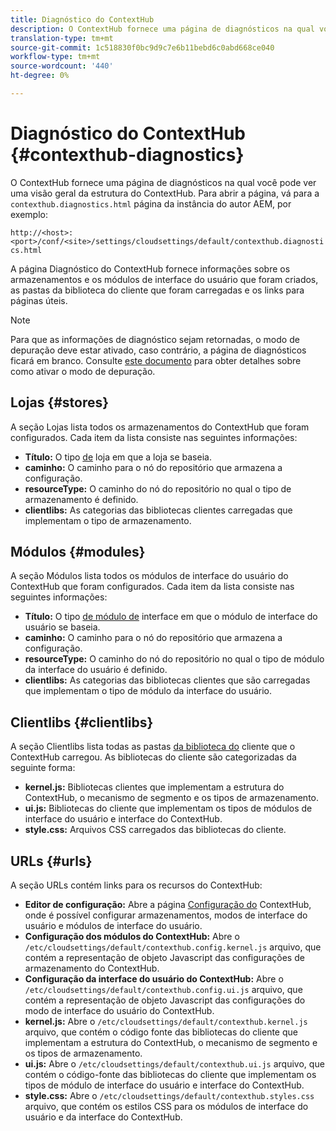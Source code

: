 ```yaml
---
title: Diagnóstico do ContextHub
description: O ContextHub fornece uma página de diagnósticos na qual você pode ver uma visão geral da estrutura do ContextHub
translation-type: tm+mt
source-git-commit: 1c518830f0bc9d9c7e6b11bebd6c0abd668ce040
workflow-type: tm+mt
source-wordcount: '440'
ht-degree: 0%

---
```



# Diagnóstico do ContextHub {#contexthub-diagnostics}

O ContextHub fornece uma página de diagnósticos na qual você pode ver uma visão geral da estrutura do ContextHub. Para abrir a página, vá para a `contexthub.diagnostics.html` página da instância do autor AEM, por exemplo:

`http://<host>:<port>/conf/<site>/settings/cloudsettings/default/contexthub.diagnostics.html`

A página Diagnóstico do ContextHub fornece informações sobre os armazenamentos e os módulos de interface do usuário que foram criados, as pastas da biblioteca do cliente que foram carregadas e os links para páginas úteis.

>[!NOTE]
>
>Para que as informações de diagnóstico sejam retornadas, o modo de depuração deve estar ativado, caso contrário, a página de diagnósticos ficará em branco. Consulte [este documento](configuring-contexthub.md#debugging-contexthub) para obter detalhes sobre como ativar o modo de depuração.

## Lojas {#stores}

A seção Lojas lista todos os armazenamentos do ContextHub que foram configurados. Cada item da lista consiste nas seguintes informações:

* **Título:** O tipo [de](sample-stores.md) loja em que a loja se baseia.
* **caminho:** O caminho para o nó do repositório que armazena a configuração.
* **resourceType:** O caminho do nó do repositório no qual o tipo de armazenamento é definido.
* **clientlibs:** As categorias das bibliotecas clientes carregadas que implementam o tipo de armazenamento.

## Módulos {#modules}

A seção Módulos lista todos os módulos de interface do usuário do ContextHub que foram configurados. Cada item da lista consiste nas seguintes informações:

* **Título:** O tipo [de módulo de](sample-modules.md) interface em que o módulo de interface do usuário se baseia.
* **caminho:** O caminho para o nó do repositório que armazena a configuração.
* **resourceType:** O caminho do nó do repositório no qual o tipo de módulo da interface do usuário é definido.
* **clientlibs:** As categorias das bibliotecas clientes que são carregadas que implementam o tipo de módulo da interface do usuário.

## Clientlibs {#clientlibs}

A seção Clientlibs lista todas as pastas [da biblioteca do](/help/implementing/developing/introduction/clientlibs.md) cliente que o ContextHub carregou. As bibliotecas do cliente são categorizadas da seguinte forma:

* **kernel.js:** Bibliotecas clientes que implementam a estrutura do ContextHub, o mecanismo de segmento e os tipos de armazenamento.
* **ui.js:** Bibliotecas do cliente que implementam os tipos de módulos de interface do usuário e interface do ContextHub.
* **style.css:** Arquivos CSS carregados das bibliotecas do cliente.

## URLs {#urls}

A seção URLs contém links para os recursos do ContextHub:

* **Editor de configuração:** Abre a página [Configuração do](configuring-contexthub.md) ContextHub, onde é possível configurar armazenamentos, modos de interface do usuário e módulos de interface do usuário.
* **Configuração dos módulos do ContextHub:** Abre o `/etc/cloudsettings/default/contexthub.config.kernel.js` arquivo, que contém a representação de objeto Javascript das configurações de armazenamento do ContextHub.
* **Configuração da interface do usuário do ContextHub:** Abre o `/etc/cloudsettings/default/contexthub.config.ui.js` arquivo, que contém a representação de objeto Javascript das configurações do modo de interface do usuário do ContextHub.
* **kernel.js:** Abre o `/etc/cloudsettings/default/contexthub.kernel.js` arquivo, que contém o código fonte das bibliotecas do cliente que implementam a estrutura do ContextHub, o mecanismo de segmento e os tipos de armazenamento.
* **ui.js:** Abre o `/etc/cloudsettings/default/contexthub.ui.js` arquivo, que contém o código-fonte das bibliotecas do cliente que implementam os tipos de módulo de interface do usuário e interface do ContextHub.
* **style.css:** Abre o `/etc/cloudsettings/default/contexthub.styles.css` arquivo, que contém os estilos CSS para os módulos de interface do usuário e da interface do ContextHub.
